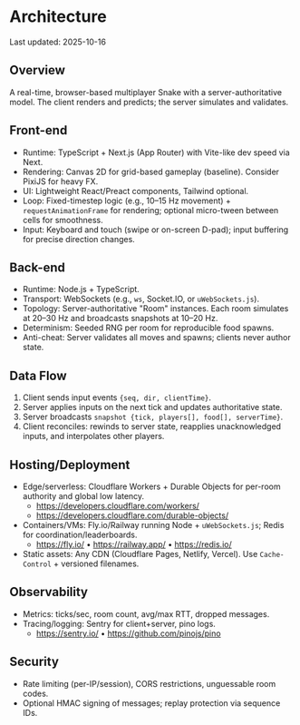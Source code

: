 # Architecture

Last updated: 2025-10-16

## Overview
A real-time, browser-based multiplayer Snake with a server-authoritative model. The client renders and predicts; the server simulates and validates.

## Front-end
- Runtime: TypeScript + Next.js (App Router) with Vite-like dev speed via Next.
- Rendering: Canvas 2D for grid-based gameplay (baseline). Consider PixiJS for heavy FX.
- UI: Lightweight React/Preact components, Tailwind optional.
- Loop: Fixed-timestep logic (e.g., 10–15 Hz movement) + `requestAnimationFrame` for rendering; optional micro-tween between cells for smoothness.
- Input: Keyboard and touch (swipe or on-screen D-pad); input buffering for precise direction changes.

## Back-end
- Runtime: Node.js + TypeScript.
- Transport: WebSockets (e.g., `ws`, Socket.IO, or `uWebSockets.js`).
- Topology: Server-authoritative "Room" instances. Each room simulates at 20–30 Hz and broadcasts snapshots at 10–20 Hz.
- Determinism: Seeded RNG per room for reproducible food spawns.
- Anti-cheat: Server validates all moves and spawns; clients never author state.

## Data Flow
1. Client sends input events `{seq, dir, clientTime}`.
2. Server applies inputs on the next tick and updates authoritative state.
3. Server broadcasts `snapshot {tick, players[], food[], serverTime}`.
4. Client reconciles: rewinds to server state, reapplies unacknowledged inputs, and interpolates other players.

## Hosting/Deployment
- Edge/serverless: Cloudflare Workers + Durable Objects for per-room authority and global low latency.
  - https://developers.cloudflare.com/workers/
  - https://developers.cloudflare.com/durable-objects/
- Containers/VMs: Fly.io/Railway running Node + `uWebSockets.js`; Redis for coordination/leaderboards.
  - https://fly.io/ • https://railway.app/ • https://redis.io/
- Static assets: Any CDN (Cloudflare Pages, Netlify, Vercel). Use `Cache-Control` + versioned filenames.

## Observability
- Metrics: ticks/sec, room count, avg/max RTT, dropped messages.
- Tracing/logging: Sentry for client+server, pino logs.
  - https://sentry.io/ • https://github.com/pinojs/pino

## Security
- Rate limiting (per-IP/session), CORS restrictions, unguessable room codes.
- Optional HMAC signing of messages; replay protection via sequence IDs.

